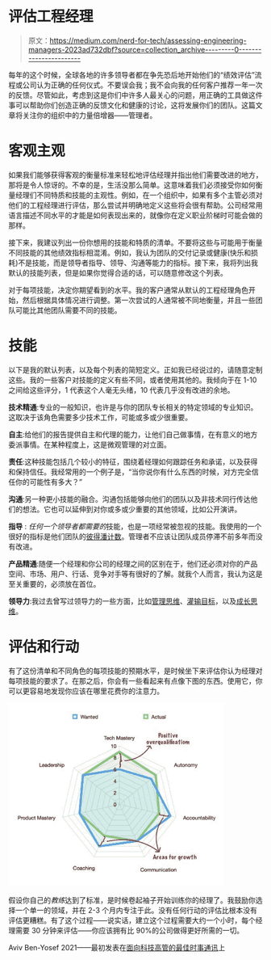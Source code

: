 # 评估工程经理

> 原文：<https://medium.com/nerd-for-tech/assessing-engineering-managers-2023ad732dbf?source=collection_archive---------0----------------------->

每年的这个时候，全球各地的许多领导者都在争先恐后地开始他们的“绩效评估”流程或公司认为正确的任何仪式。不要误会我；我不会向我的任何客户推荐一年一次的反馈。尽管如此，考虑到这是你们中许多人最关心的问题，用正确的工具做这件事可以帮助你们创造正确的反馈文化和健康的讨论，这将发展你们的团队。这篇文章将关注你的组织中的力量倍增器——管理者。

# 客观主观

如果我们能够获得客观的衡量标准来轻松地评估经理并指出他们需要改进的地方，那将是令人惊讶的。不幸的是，生活没那么简单。这意味着我们必须接受你如何衡量经理们不同特质和技能的主观性。例如，在一个组织中，如果有多个主管必须对他们的工程经理进行评估，那么尝试并明确地定义这些将会很有帮助。公司经常用语言描述不同水平的才能是如何表现出来的，就像你在定义职业阶梯时可能会做的那样。

接下来，我建议列出一份你想用的技能和特质的清单。不要将这些与可能用于衡量不同技能的其他绩效指标相混淆。例如，我认为团队的交付记录或健康(快乐和损耗)不是技能，而是领导者指导、领导、沟通等能力的指标。接下来，我将列出我默认的技能列表，但是如果你觉得合适的话，可以随意修改这个列表。

对于每项技能，决定你期望看到的水平。我的客户通常从默认的工程经理角色开始，然后根据具体情况进行调整。第一次尝试的人通常被不同地衡量，并且一些团队可能比其他团队需要不同的技能。

# 技能

以下是我的默认列表，以及每个列表的简短定义。正如我已经说过的，请随意定制这些。我的一些客户对技能的定义有些不同，或者使用其他的。我倾向于在 1-10 之间给这些评分，1 代表这个人毫无头绪，10 代表几乎没有改进的余地。

**技术精通**:专业的一般知识，也许是与你的团队专长相关的特定领域的专业知识。这取决于该角色需要多少技术工作，可能或多或少很重要。

**自主**:给他们的报告提供自主和代理的能力，让他们自己做事情，在有意义的地方委派事情。在某种程度上，这是微观管理的对立面。

**责任**:这种技能包括几个较小的特征，围绕着经理如何跟踪任务和承诺，以及获得和保持信任。我经常用的一个例子是，“当你说你有什么东西的时候，对方完全信任你的可能性有多大？”

**沟通**:另一种更小技能的融合。沟通包括能够向他们的团队以及非技术同行传达他们的想法。它也可以延伸到对你或多或少重要的其他领域，比如公开演讲。

**指导** : *任何一个领导者都需要的*技能，也是一项经常被忽视的技能。我使用的一个很好的指标是他们团队的[彼得潘计数](https://avivbenyosef.com/peter-pan-employees/)。管理者不应该让团队成员停滞不前多年而没有改进。

**产品精通**:随便一个经理和你公司的经理之间的区别在于，他们还必须对你的产品空间、市场、用户、行话、竞争对手等有很好的了解。就我个人而言，我认为这是至关重要的，必须放在首位。

**领导力**:我过去曾写过领导力的一些方面，比如[管理思维](https://avivbenyosef.com/the-executive-mindset/)、[灌输目标](https://avivbenyosef.com/stop-being-a-floating-leader/)，以及[成长思维](https://avivbenyosef.com/growing-growth-mindsets/)。

# 评估和行动

有了这份清单和不同角色的每项技能的预期水平，是时候坐下来评估你认为经理对每项技能的要求了。在那之后，你会有一些看起来有点像下图的东西。使用它，你可以更容易地发现你应该在哪里花费你的注意力。

![](img/119e8d63e6ad4f4a15ba59f2c8c267d7.png)

假设你自己的*教练*达到了标准，是时候卷起袖子开始训练你的经理了。我鼓励你选择一个单一的领域，并在 2-3 个月内专注于此。没有任何行动的评估比根本没有评估更糟糕。有了这个过程——说实话，建立这个过程需要大约一个小时，每个经理需要 30 分钟来评估——你应该拥有比 90%的公司做得更好所需的一切。

Aviv Ben-Yosef 2021——最初发表在[面向科技高管的最佳时事通讯](https://avivbenyosef.com/newsletter/)上